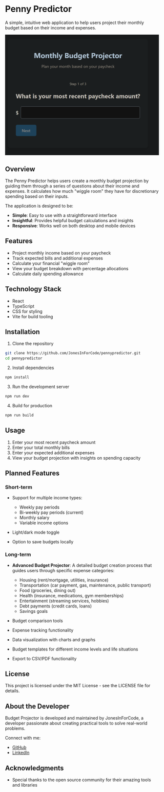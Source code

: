 # Penny Predictor

A simple, intuitive web application to help users project their monthly budget based on their income and expenses.

![Penny Predictor Screenshot](https://github.com/JonesInForCode/pennypredictor/blob/main/public/Screenshot.png?raw=true)

## Overview

The Penny Predictor helps users create a monthly budget projection by guiding them through a series of questions about their income and expenses. It calculates how much "wiggle room" they have for discretionary spending based on their inputs.

The application is designed to be:
- **Simple**: Easy to use with a straightforward interface
- **Insightful**: Provides helpful budget calculations and insights
- **Responsive**: Works well on both desktop and mobile devices

## Features

- Project monthly income based on your paycheck
- Track expected bills and additional expenses
- Calculate your financial "wiggle room"
- View your budget breakdown with percentage allocations
- Calculate daily spending allowance

## Technology Stack

- React
- TypeScript
- CSS for styling
- Vite for build tooling

## Installation

1. Clone the repository
```bash
git clone https://github.com/JonesInForCode/pennypredictor.git
cd pennypredictor
```

2. Install dependencies
```bash
npm install
```

3. Run the development server
```bash
npm run dev
```

4. Build for production
```bash
npm run build
```

## Usage

1. Enter your most recent paycheck amount
2. Enter your total monthly bills
3. Enter your expected additional expenses
4. View your budget projection with insights on spending capacity

## Planned Features

### Short-term

- Support for multiple income types:
  - Weekly pay periods
  - Bi-weekly pay periods (current)
  - Monthly salary
  - Variable income options

- Light/dark mode toggle
- Option to save budgets locally

### Long-term

- **Advanced Budget Projector**: A detailed budget creation process that guides users through specific expense categories:
  - Housing (rent/mortgage, utilities, insurance)
  - Transportation (car payment, gas, maintenance, public transport)
  - Food (groceries, dining out)
  - Health (insurance, medications, gym memberships)
  - Entertainment (streaming services, hobbies)
  - Debt payments (credit cards, loans)
  - Savings goals

- Budget comparison tools
- Expense tracking functionality
- Data visualization with charts and graphs
- Budget templates for different income levels and life situations
- Export to CSV/PDF functionality

## License

This project is licensed under the MIT License - see the LICENSE file for details.

## About the Developer

Budget Projector is developed and maintained by JonesInForCode, a developer passionate about creating practical tools to solve real-world problems.

Connect with me:
- [GitHub](https://github.com/JonesInForCode)
- [LinkedIn](https://www.linkedin.com/in/nicolas-jones-0930b6177/)

## Acknowledgments

- Special thanks to the open source community for their amazing tools and libraries
